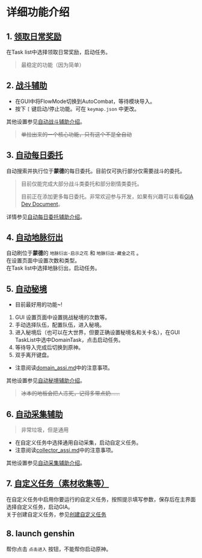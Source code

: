 # 详细功能介绍

## 1. [领取日常奖励](claim_reward.md)

在Task list中选择领取日常奖励，启动任务。

> 最稳定的功能（因为简单）

## 2. [战斗辅助](combat_assi.md)

- 在GUI中将FlowMode切换到AutoCombat，等待模块导入。
- 按下 `[` 键启动/停止功能。可在 `keymap.json` 中更改。

其他设置参见[自动战斗辅助介绍](combat_assi.md)。

> ~~单拉出来的一个核心功能，只有这个不是全自动~~

## 3. [自动每日委托](commission_assi.md)

自动搜索并执行位于**蒙德**的每日委托。目前仅可执行部分仅需要战斗的委托。

> 目前仅能完成大部分战斗类委托和部分剧情类委托。
> 
> 目前正在添加更多每日委托。非常欢迎参与开发，如果有兴趣可以看看[GIA Dev Document](dev/)。

详情参见[自动每日委托辅助介绍](commission_assi.md)。

## 4. [自动地脉衍出](ley_line_ourcrop.md)

自动刷位于**蒙德**的 `地脉衍出·启示之花` 和 `地脉衍出·藏金之花` 。\
在设置页面中设置次数和类型。\
在Task list中选择地脉衍出，启动任务。

## 5. [自动秘境](domain_assi.md)

- 目前最好用的功能~!

1. GUI 设置页面中设置挑战秘境的次数等。
2. 手动选择队伍，配置队伍，进入秘境。
3. 进入秘境后（也可以在大世界，但要正确设置秘境名和关卡名），在GUI TaskList中选中DomainTask，点击启动任务。
4. 等待导入完成后切换到原神。
5. 双手离开键盘。

- 注意阅读[domain_assi.md](domain_assi.md)中的注意事项。

其他设置参见[自动秘境辅助介绍](domain_assi.md)。

> ~~冰本的地板会把人冻死，记得多带点奶……~~

## 6. [自动采集辅助](collector_assi.md)

> 非常垃圾，但是通用

- 在自定义任务中选择通用自动采集，启动自定义任务。
- 注意阅读[collector_assi.md](collector_assi.md)中的注意事项。

其他设置参见[自动采集辅助介绍](collector_assi.md)。

## 7. [自定义任务（素材收集等）](mission.md)

在自定义任务中启用你要运行的自定义任务，按照提示填写参数，保存后在主界面选择自定义任务，启动GIA。\
关于创建自定义任务，参见[创建自定义任务](dev/mission.md)

## 8. launch genshin

帮你点击 `点击进入` 按钮，不能帮你启动原神。
